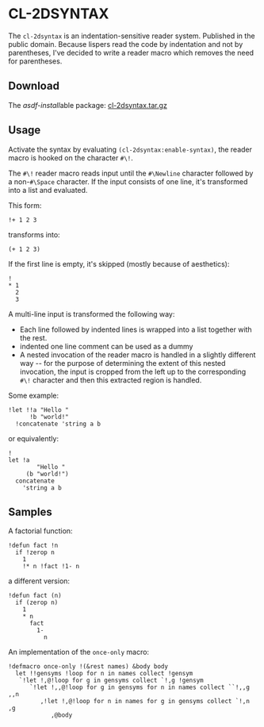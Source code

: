 # CL-2DSYNTAX

The `cl-2dsyntax` is an indentation-sensitive reader system. Published in the public domain. Because lispers read the code by indentation and not by parentheses, I've decided to write a reader macro which removes the need for parentheses.

## Download

The *asdf-install*able package: [cl-2dsyntax.tar.gz](http://ql-goheecus.goheeca.ga/lisp/cl-2dsyntax/cl-2dsyntax-20120820.tgz)

## Usage

Activate the syntax by evaluating `(cl-2dsyntax:enable-syntax)`, the reader macro is hooked on the character `#\!`.

The `#\!` reader macro reads input until the `#\Newline` character followed by a non-`#\Space` character. If the input consists of one line, it's transformed into a list and evaluated.

This form:

```
!+ 1 2 3
```

transforms into:

```
(+ 1 2 3)
```

If the first line is empty, it's skipped (mostly because of aesthetics):

```
!
* 1
  2
  3
```

A multi-line input is transformed the following way:

* Each line followed by indented lines is wrapped into a list together with the rest.
* indented one line comment can be used as a dummy
* A nested invocation of the reader macro is handled in a slightly different way -- for the purpose of determining the extent of this nested invocation, the input is cropped from the left up to the corresponding `#\!` character and then this extracted region is handled.

Some example:

```
!let !!a "Hello "
      !b "world!"
  !concatenate 'string a b
```

or equivalently:

```
!
let !a
        "Hello "
     (b "world!")
  concatenate
    'string a b
```

## Samples

A factorial function:

```
!defun fact !n
  if !zerop n
    1
    !* n !fact !1- n
```

a different version:

```
!defun fact (n)
  if (zerop n)
    1
    * n
      fact
        1-
          n
```

An implementation of the `once-only` macro:

```
!defmacro once-only !(&rest names) &body body
  let !!gensyms !loop for n in names collect !gensym
   `!let !,@!loop for g in gensyms collect `!,g !gensym
      `!let !,,@!loop for g in gensyms for n in names collect ``!,,g ,,n
         ,!let !,@!loop for n in names for g in gensyms collect `!,n ,g
            ,@body
```
